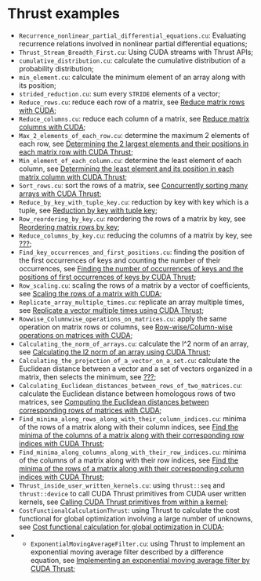 # Thrust examples

- ```Recurrence_nonlinear_partial_differential_equations.cu```: Evaluating recurrence relations involved in nonlinear partial differential equations;
- ```Thrust_Stream_Breadth_First.cu```: Using CUDA streams with Thrust APIs;
- ```cumulative_distribution.cu```: calculate the cumulative distribution of a probability distribution;
- ```min_element.cu```: calculate the minimum element of an array along with its position;
- ```strided_reduction.cu```: sum every ```STRIDE``` elements of a vector;
- ```Reduce_rows.cu```: reduce each row of a matrix, see [Reduce matrix rows with CUDA](http://www.orangeowlsolutions.com/archives/1239);
- ```Reduce_columns.cu```: reduce each column of a matrix, see [Reduce matrix columns with CUDA](http://www.orangeowlsolutions.com/archives/1248);
- ```Max_2_elements_of_each_row.cu```: determine the maximum 2 elements of each row, see [Determining the 2 largest elements and their positions in each matrix row with CUDA Thrust](http://www.orangeowlsolutions.com/archives/1274);
- ```Min_element_of_each_column.cu```: determine the least element of each column, see [Determining the least element and its position in each matrix column with CUDA Thrust](http://www.orangeowlsolutions.com/archives/1294);
- ```Sort_rows.cu```: sort the rows of a matrix, see [Concurrently sorting many arrays with CUDA Thrust](http://www.orangeowlsolutions.com/archives/1297);
- ```Reduce_by_key_with_tuple_key.cu```: reduction by key with key which is a tuple, see [Reduction by key with tuple key](http://www.orangeowlsolutions.com/archives/1302);
- ```Row_reordering_by_key.cu```: reordering the rows of a matrix by key, see [Reordering matrix rows by key](http://www.orangeowlsolutions.com/archives/1311);
- ```Reduce_columns_by_key.cu```: reducing the columns of a matrix by key, see [???](???);
- ```Find_key_occurrences_and_first_positions.cu```: finding the position of the first occurrences of keys and counting the number of their occurrences, see [Finding the number of occurrences of keys and the positions of first occurrences of keys by CUDA Thrust](http://www.orangeowlsolutions.com/archives/1315);
- ```Row_scaling.cu```: scaling the rows of a matrix by a vector of coefficients, see [Scaling the rows of a matrix with CUDA](http://www.orangeowlsolutions.com/archives/1325);
- ```Replicate_array_multiple_times.cu```: replicate an array multiple times, see [Replicate a vector multiple times using CUDA Thrust](http://www.orangeowlsolutions.com/archives/1335);
- ```Rowwise_Columnwise_operations_on_matrices.cu```: apply the same operation on matrix rows or columns, see [Row-wise/Column-wise operations on matrices with CUDA](http://www.orangeowlsolutions.com/archives/1341);
- ```Calculating_the_norm_of_arrays.cu```: calculate the l^2 norm of an array, see [Calculating the l2 norm of an array using CUDA Thrust](http://www.orangeowlsolutions.com/archives/1354);
- ```Calculating_the_projection_of_a_vector_on_a_set.cu```: calculate the Euclidean distance between a vector and a set of vectors organized in a matrix, then selects the minimum, see [???](???);
- ```Calculating_Euclidean_distances_between_rows_of_two_matrices.cu```: calculate the Euclidean distance between homologous rows of two matrices, see [Computing the Euclidean distances between corresponding rows of matrices with CUDA](http://stackoverflow.com/questions/19324627/cuda-kernel-reduction-to-calculate-the-euclidean-distance-between-corresponding/31056902#31056902);
- ```Find_minima_along_rows_along_with_their_column_indices.cu```: minima of the rows of a matrix along with their column indices, see [Find the minima of the columns of a matrix along with their corresponding row indices with CUDA Thrust](http://www.orangeowlsolutions.com/archives/1375);
- ```Find_minima_along_columns_along_with_their_row_indices.cu```: minima of the columns of a matrix along with their row indices, see [
Find the minima of the rows of a matrix along with their corresponding column indices with CUDA Thrust](http://www.orangeowlsolutions.com/archives/1370);
- ```Thrust_inside_user_written_kernels.cu```: using ```thrust::seq``` and ```thrust::device``` to call CUDA Thrust primitives from CUDA user written kernels, see [Calling CUDA Thrust primitives from within a kernel](http://www.orangeowlsolutions.com/archives/1385);
- ```CostFunctionalCalculationThrust```: using Thrust to calculate the cost functional for global optimization involving a large number of unknowns, see [Cost functional calculation for global optimization in CUDA](http://stackoverflow.com/questions/11318756/cuda-vs-multithread-for-a-non-linear-optimization-of-a-complex-function/31957889#31957889);
- - ```ExponentialMovingAverageFilter.cu```: using Thrust to implement an exponential moving average filter described by a difference equation, see [Implementing an exponential moving average filter by CUDA Thrust](http://www.orangeowlsolutions.com/archives/879);
